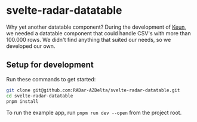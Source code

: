 # svelte-radar-datatable

Why yet another datatable component?
During the development of [Keun](https://github.com/RADar-AZDelta/Keun), we needed a datatable component that could handle CSV's with more than 100.000 rows.
We didn't find anything that suited our needs, so we developed our own.

## Setup for development

Run these commands to get started:

```bash
git clone git@github.com:RADar-AZDelta/svelte-radar-datatable.git
cd svelte-radar-datatable
pnpm install
```

To run the example app, run `pnpm run dev --open` from the project root.

